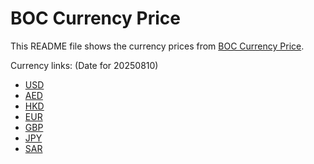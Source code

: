 # BOC Currency Price

This README file shows the currency prices from [BOC Currency Price](https://www.boc.cn/sourcedb/whpj/).

Currency links: (Date for 20250810)

- [USD](https://bocurrencyprice.techina.science/BOC_CURRENCY_PRICE/USD/20250810.json)
- [AED](https://bocurrencyprice.techina.science/BOC_CURRENCY_PRICE/AED/20250810.json)
- [HKD](https://bocurrencyprice.techina.science/BOC_CURRENCY_PRICE/HKD/20250810.json)
- [EUR](https://bocurrencyprice.techina.science/BOC_CURRENCY_PRICE/EUR/20250810.json)
- [GBP](https://bocurrencyprice.techina.science/BOC_CURRENCY_PRICE/GBP/20250810.json)
- [JPY](https://bocurrencyprice.techina.science/BOC_CURRENCY_PRICE/JPY/20250810.json)
- [SAR](https://bocurrencyprice.techina.science/BOC_CURRENCY_PRICE/SAR/20250810.json)
